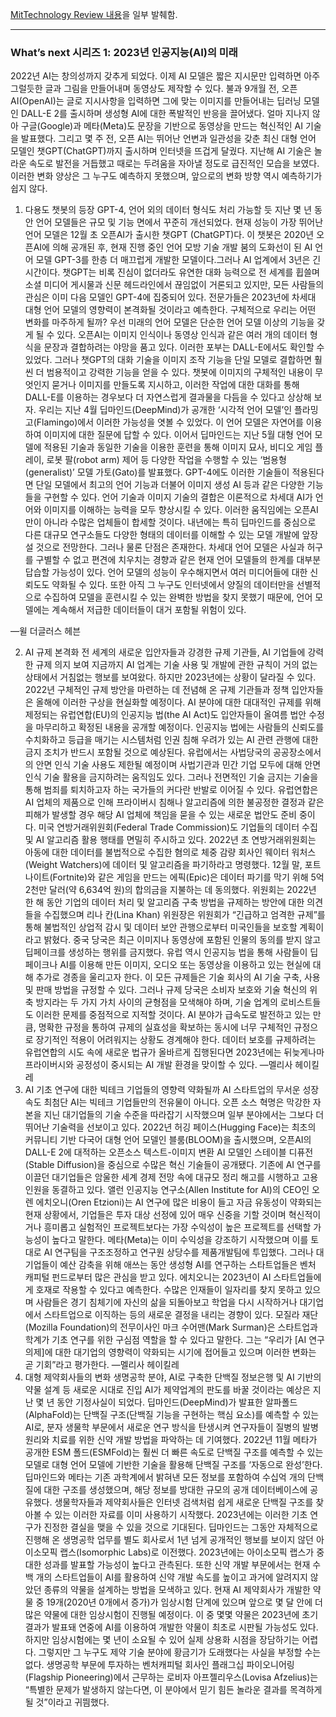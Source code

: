 [MitTechnology Review 내용](https://www.technology/review.kr/whats-next-for-ai/)을 일부 발췌함.

---

###  What’s next 시리즈 1: 2023년 인공지능(AI)의 미래

2022년 AI는 창의성까지 갖추게 되었다. 
이제 AI 모델은 짧은 지시문만 입력하면 아주 그럴듯한 글과 그림을 만들어내며 동영상도 제작할 수 있다.
불과 9개월 전, 오픈AI(OpenAI)는 글로 지시사항을 입력하면 그에 맞는 이미지를 만들어내는 
딥러닝 모델인 DALL-E 2를 출시하며 생성형 AI에 대한 폭발적인 반응을 끌어냈다. 얼마 지나지 않아 
구글(Google)과 메타(Meta)도 문장을 기반으로 동영상을 만드는 혁신적인 AI 기술을 발표했다.
그리고 몇 주 전, 오픈 AI는 뛰어난 언변과 일관성을 갖춘 최신 대형 언어 모델인 챗GPT(ChatGPT)까지 출시하며 인터넷을 뜨겁게 달궜다.
지난해 AI 기술은 놀라운 속도로 발전을 거듭했고 때로는 두려움을 자아낼 정도로 급진적인 모습을 보였다. 
이러한 변화 양상은 그 누구도 예측하지 못했으며, 앞으로의 변화 방향 역시 예측하기가 쉽지 않다.


1. 다용도 챗봇의 등장
GPT-4, 언어 외의 데이터 형식도 처리 가능할 듯
지난 몇 년 동안 언어 모델들은 규모 및 기능 면에서 꾸준히 개선되었다. 현재 성능이 가장 뛰어난 언어 모델은 12월 초 오픈AI가 출시한 챗GPT (ChatGPT)다. 이 챗봇은 2020년 오픈AI에 의해 공개된 후, 현재 진행 중인 언어 모방 기술 개발 붐의 도화선이 된 AI 언어 모델 GPT-3를 한층 더 매끄럽게 개발한 모델이다.그러나 AI 업계에서 3년은 긴 시간이다. 챗GPT는 비록 진심이 없더라도 유연한 대화 능력으로 전 세계를 휩쓸며 소셜 미디어 게시물과 신문 헤드라인에서 끊임없이 거론되고 있지만, 모든 사람들의 관심은 이미 다음 모델인 GPT-4에 집중되어 있다. 전문가들은 2023년에 차세대 대형 언어 모델의 영향력이 본격화될 것이라고 예측한다.
구체적으로 우리는 어떤 변화를 마주하게 될까? 우선 미래의 언어 모델은 단순한 언어 모델 이상의 기능을 갖게 될 수 있다. 오픈AI는 이미지 인식이나 동영상 인식과 같은 여러 개의 데이터 형식을 문장과 결합하려는 야망을 품고 있다. 이러한 포부는 DALL-E에서도 확인할 수 있었다. 그러나 챗GPT의 대화 기술을 이미지 조작 기능을 단일 모델로 결합하면 훨씬 더 범용적이고 강력한 기능을 얻을 수 있다. 챗봇에 이미지의 구체적인 내용이 무엇인지 묻거나 이미지를 만들도록 지시하고, 이러한 작업에 대한 대화를 통해 DALL-E를 이용하는 경우보다 더 자연스럽게 결과물을 다듬을 수 있다고 상상해 보자.
우리는 지난 4월 딥마인드(DeepMind)가 공개한 ‘시각적 언어 모델’인 플라밍고(Flamingo)에서 이러한 가능성을 엿볼 수 있었다. 이 언어 모델은 자연어를 이용하여 이미지에 대한 질문에 답할 수 있다. 이어서 딥마인드는 지난 5월 대형 언어 모델에 적용된 기술과 동일한 기술을 이용한 훈련을 통해 이미지 묘사, 비디오 게임 플레이, 로봇 팔(robot arm) 제어 등 다양한 작업을 수행할 수 있는 ‘범용형(generalist)’ 모델 가토(Gato)를 발표했다.
GPT-4에도 이러한 기술들이 적용된다면 단일 모델에서 최고의 언어 기능과 더불어 이미지 생성 AI 등과 같은 다양한 기능들을 구현할 수 있다. 언어 기술과 이미지 기술의 결합은 이론적으로 차세대 AI가 언어와 이미지를 이해하는 능력을 모두 향상시킬 수 있다. 이러한 움직임에는 오픈AI만이 아니라 수많은 업체들이 합세할 것이다. 내년에는 특히 딥마인드를 중심으로 다른 대규모 연구소들도 다양한 형태의 데이터를 이해할 수 있는 모델 개발에 앞장설 것으로 전망한다.
그러나 물론 단점은 존재한다. 차세대 언어 모델은 사실과 허구를 구별할 수 없고 편견에 치우치는 경향과 같은 현재 언어 모델들의 한계를 대부분 답습할 가능성이 있다. 언어 모델의 성능이 우수해지면서 여러 미디어들에 대한 신뢰도도 약화될 수 있다. 또한 아직 그 누구도 인터넷에서 양질의 데이터만을 선별적으로 수집하여 모델을 훈련시킬 수 있는 완벽한 방법을 찾지 못했기 때문에, 언어 모델에는 계속해서 저급한 데이터들이 대거 포함될 위험이 있다.

—윌 더글러스 헤븐

2. AI 규제 본격화
전 세계의 새로운 입안자들과 강경한 규제 기관들, AI 기업들에 강력한 규제 의지 보여
지금까지 AI 업계는 기술 사용 및 개발에 관한 규칙이 거의 없는 상태에서 거침없는 행보를 보여왔다. 하지만 2023년에는 상황이 달라질 수 있다. 2022년 구체적인 규제 방안을 마련하는 데 전념해 온 규제 기관들과 정책 입안자들은 올해에 이러한 구상을 현실화할 예정이다.
AI 분야에 대한 대대적인 규제를 위해 제정되는 유럽연합(EU)의 인공지능 법(the AI Act)도 입안자들이 올여름 법안 수정을 마무리하고 확정된 내용을 공개할 예정이다. 인공지능 법에는 사람들의 신뢰도를 수치화하고 등급을 매기는 시스템처럼 인권 침해 우려가 있는 AI 관련 관행에 대한 금지 조치가 반드시 포함될 것으로 예상된다.
유럽에서는 사법당국의 공공장소에서의 안면 인식 기술 사용도 제한될 예정이며 사법기관과 민간 기업 모두에 대해 안면 인식 기술 활용을 금지하려는 움직임도 있다. 그러나 전면적인 기술 금지는 기술을 통해 범죄를 퇴치하고자 하는 국가들의 커다란 반발로 이어질 수 있다. 유럽연합은 AI 업체의 제품으로 인해 프라이버시 침해나 알고리즘에 의한 불공정한 결정과 같은 피해가 발생할 경우 해당 AI 업체에 책임을 묻을 수 있는 새로운 법안도 준비 중이다.
미국 연방거래위원회(Federal Trade Commission)도 기업들의 데이터 수집 및 AI 알고리즘 활용 행태를 면밀히 주시하고 있다. 2022년 초 연방거래위원회는 아동에 대한 데이터를 불법적으로 수집한 혐의로 체중 감량 회사인 웨이터 워처스(Weight Watchers)에 데이터 및 알고리즘을 파기하라고 명령했다. 12월 말, 포트나이트(Fortnite)와 같은 게임을 만드는 에픽(Epic)은 데이터 파기를 막기 위해 5억 2천만 달러(약 6,634억 원)의 합의금을 지불하는 데 동의했다. 위원회는 2022년 한 해 동안 기업의 데이터 처리 및 알고리즘 구축 방법을 규제하는 방안에 대한 의견들을 수집했으며 리나 칸(Lina Khan) 위원장은 위원회가 “긴급하고 엄격한 규제”를 통해 불법적인 상업적 감시 및 데이터 보안 관행으로부터 미국인들을 보호할 계획이라고 밝혔다.
중국 당국은 최근 이미지나 동영상에 포함된 인물의 동의를 받지 않고 딥페이크를 생성하는 행위를 금지했다. 유럽 역시 인공지능 법을 통해 사람들이 딥페이크나 AI를 이용해 만든 이미지, 오디오 또는 동영상을 이용하고 있는 현실에 대해 추가로 경종을 울리고자 한다.
이 모든 규제들은 기술 회사의 AI 기술 구축, 사용 및 판매 방법을 규정할 수 있다. 그러나 규제 당국은 소비자 보호와 기술 혁신의 위축 방지라는 두 가지 가치 사이의 균형점을 모색해야 하며, 기술 업계의 로비스트들도 이러한 문제를 중점적으로 지적할 것이다.
AI 분야가 급속도로 발전하고 있는 만큼, 명확한 규정을 통하여 규제의 실효성을 확보하는 동시에 너무 구체적인 규정으로 장기적인 적용이 어려워지는 상황도 경계해야 한다. 데이터 보호를 규제하려는 유럽연합의 시도 속에 새로운 법규가 올바르게 집행된다면 2023년에는 뒤늦게나마 프라이버시와 공정성이 중시되는 AI 개발 환경을 맞이할 수 있다.
—멜리사 헤이킬레
3. AI 기초 연구에 대한 빅테크 기업들의 영향력 약화될까
AI 스타트업의 무서운 성장 속도
최첨단 AI는 빅테크 기업들만의 전유물이 아니다. 오픈 소스 혁명은 막강한 자본을 지닌 대기업들의 기술 수준을 따라잡기 시작했으며 일부 분야에서는 그보다 더 뛰어난 기술력을 선보이고 있다.
2022년 허깅 페이스(Hugging Face)는 최초의 커뮤니티 기반 다국어 대형 언어 모델인 블룸(BLOOM)을 출시했으며, 오픈AI의 DALL-E 2에 대적하는 오픈소스 텍스트-이미지 변환 AI 모델인 스테이블 디퓨전(Stable Diffusion)을 중심으로 수많은 혁신 기술들이 공개됐다.
기존에 AI 연구를 이끌던 대기업들은 암울한 세계 경제 전망 속에 대규모 정리 해고를 시행하고 고용 인원을 동결하고 있다. 앨런 인공지능 연구소(Allen Institute for AI)의 CEO인 오렌 에치오니(Oren Etzioni)는 AI 연구에 많은 비용이 들고 자금 유동성이 약화되는 현재 상황에서, 기업들은 투자 대상 선정에 있어 매우 신중을 기할 것이며 혁신적이거나 흥미롭고 실험적인 프로젝트보다는 가장 수익성이 높은 프로젝트를 선택할 가능성이 높다고 말한다.
메타(Meta)는 이미 수익성을 강조하기 시작했으며 이를 토대로 AI 연구팀을 구조조정하고 연구원 상당수를 제품개발팀에 투입했다.
그러나 대기업들이 예산 감축을 위해 애쓰는 동안 생성형 AI를 연구하는 스타트업들은 벤처 캐피털 펀드로부터 많은 관심을 받고 있다.
에치오니는 2023년이 AI 스타트업들에게 호재로 작용할 수 있다고 예측한다. 수많은 인재들이 일자리를 찾지 못하고 있으며 사람들은 경기 침체기에 자신의 삶을 되돌아보고 학업을 다시 시작하거나 대기업에서 스타트업으로 이직하는 등의 새로운 결정을 내리는 경향이 있다.
모질라 재단(Mozilla Foundation)의 전무이사인 마크 수어맨(Mark Surman)은 스타트업과 학계가 기초 연구를 위한 구심점 역할을 할 수 있다고 말한다.
그는 “우리가 [AI 연구 의제]에 대한 대기업의 영향력이 약화되는 시기에 접어들고 있으며 이러한 변화는 곧 기회”라고 평가한다.
—멜리사 헤이킬레
4. 대형 제약회사들의 변화
생명공학 분야, AI로 구축한 단백질 정보은행 및 AI 기반의 약물 설계 등 새로운 시대로 진입
AI가 제약업계의 판도를 바꿀 것이라는 예상은 지난 몇 년 동안 기정사실이 되었다. 딥마인드(DeepMind)가 발표한 알파폴드(AlphaFold)는 단백질 구조(단백질 기능을 구현하는 핵심 요소)를 예측할 수 있는 AI로, 분자 생물학 부문에서 새로운 연구 방식을 탄생시켜 연구자들이 질병의 발병 원리와 치료를 위한 신약 개발 방법을 파악하는 데 기여했다. 2022년 11월 메타가 공개한 ESM 폴드(ESMFold)는 훨씬 더 빠른 속도로 단백질 구조를 예측할 수 있는 모델로 대형 언어 모델에 기반한 기술을 활용해 단백질 구조를 ‘자동으로 완성’한다.
딥마인드와 메타는 기존 과학계에서 밝혀낸 모든 정보를 포함하여 수십억 개의 단백질에 대한 구조를 생성했으며, 해당 정보를 방대한 규모의 공개 데이터베이스에 공유했다. 생물학자들과 제약회사들은 인터넷 검색처럼 쉽게 새로운 단백질 구조를 찾아볼 수 있는 이러한 자료를 이미 사용하기 시작했다. 2023년에는 이러한 기초 연구가 진정한 결실을 맺을 수 있을 것으로 기대된다. 딥마인드는 그동안 자체적으로 진행해 온 생명공학 업무를 별도 회사로서 1년 넘게 공개적인 행보를 보이지 않던 아이소모픽 랩스(Isomorphic Labs)로 이전했다. 2023년에는 아이소모픽 랩스가 중대한 성과를 발표할 가능성이 높다고 관측된다.
또한 신약 개발 부문에서는 현재 수백 개의 스타트업들이 AI를 활용하여 신약 개발 속도를 높이고 과거에 알려지지 않았던 종류의 약물을 설계하는 방법을 모색하고 있다. 현재 AI 제약회사가 개발한 약물 중 19개(2020년 0개에서 증가)가 임상시험 단계에 있으며 앞으로 몇 달 안에 더 많은 약물에 대한 임상시험이 진행될 예정이다. 이 중 몇몇 약물은 2023년에 초기 결과가 발표돼 연중에 AI를 이용하여 개발한 약물이 최초로 시판될 가능성도 있다.
하지만 임상시험에는 몇 년이 소요될 수 있어 실제 상용화 시점을 장담하기는 어렵다. 그렇지만 그 누구도 제약 기술 분야에 황금기가 도래했다는 사실을 부정할 수는 없다. 생명공학 부문에 투자하는 벤처캐피털 회사인 플래그십 파이오니어링(Flagship Pioneering)에서 근무하는 로비자 아프젤리우스(Lovisa Afzelius)는 “특별한 문제가 발생하지 않는다면, 이 분야에서 믿기 힘든 놀라운 결과를 목격하게 될 것”이라고 귀띔했다.


